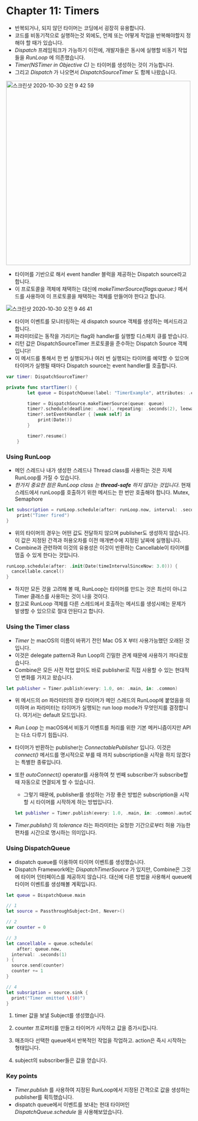 # Chapter 11: Timers



- 반복되거나, 되지 않던 타이머는 코딩에서 굉장히 유용합니다.
- 코드를 비동기적으로 실행하는것 외에도, 언제 또는 어떻게 작업을 반복해야할지 정해야 할 때가 있습니다.
- *Dispatch* 프레임워크가 가능하기 이전에, 개발자들은 동시에 실행할 비동기 작업들을 *RunLoop* 에 의존했습니다.
- *Timer(NSTimer in Objective C)* 는 타이머를 생성하는 것이 가능합니다.
- 그리고 *Dispatch* 가 나오면서 *DispatchSourceTimer* 도 함께 나왔습니다.

<img width="500" alt="스크린샷 2020-10-30 오전 9 42 59" src="https://user-images.githubusercontent.com/48345308/97646911-4df02d80-1a94-11eb-9f6b-65cbdba28b11.png">

- 타이머를 기반으로 해서 event handler 블럭을 제공하는 Dispatch source라고 합니다.
- 이 프로토콜을 객체에 채택하는 대신에 *makeTimerSource(flags:queue:)* 메서드를 사용하여 이 프로토콜을 채택하는 객체를 만들어야 한다고 합니다.

![스크린샷 2020-10-30 오전 9 46 41](https://user-images.githubusercontent.com/48345308/97647129-d2db4700-1a94-11eb-827d-f021baa8c7ca.png)

- 타이머 이벤트를 모니터링하는 새 dispatch source 객체를 생성하는 메서드라고 합니다.
- 파라미터로는 동작을 가리키는 flag와 handler를 실행할 디스패치 큐를 받습니다. 
- 리턴 값은 DispatchSourceTimer 프로토콜을 준수하는 Dispatch Source 객체입니다!
- 이 메서드를 통해서 한 번 실행되거나 여러 번 실행되는 타이머를 예약할 수 있으며 타이머가 실행될 때마다 Dispatch source는 event handler를 호출합니다.

```Swift
var timer: DispatchSourceTimer?

private func startTimer() {
		let queue = DispatchQueue(label: "TimerExample", attributes: .concurrent)

		timer = DispatchSource.makeTimerSource(queue: queue)
		timer?.schedule(deadline: .now(), repeating: .seconds(2), leeway: .milliseconds(100))
		timer?.setEventHandler { [weak self] in
			print(Date())
		}

		timer?.resume()
	}
```



### Using RunLoop

- 메인 스레드나 내가 생성한 스레드나 Thread class를 사용하는 것은 자체 RunLoop를 가질 수 있습니다.
- *한가지 중요한 점은 RunLoop class 는 **thread-safe** 하지 않다는 것입니다*. 현재 스레드에서 runLoop를 호출하기 위한 메서드는 한 번만 호출해야 합니다.
  Mutex, Semaphore

```Swift
let subscription = runLoop.schedule(after: runLoop.now, interval: .seconds(1), tolerance: .milliseconds(100)) {
	print("Timer fired")
}
```

- 위의 타이머의 경우는 어떤 값도 전달하지 않으며 publisher도 생성하지 않습니다. 이 값은 지정된 간격과 허용오차를 이전 매개변수에 지정된 날짜에 실행됩니다. 
- Combine과 관련하여 이것의 유용성은 이것이 반환하는 Cancellable이 타이머를 멈출 수 있게 한다는 것입니다.

```Swift
runLoop.schedule(after: .init(Date(timeIntervalSinceNow: 3.0))) {
  cancellable.cancel()
}
```

- 하지만 모든 것을 고려해 볼 때, RunLoop는 타이머를 만드는 것은 최선이 아니고 Timer 클래스를 사용하는 것이 나을 것이다.
- 참고로 RunLoop 객체를 다른 스레드에서 호출하는 메서드를 생성시에는 문제가 발생할 수 있으므로 절대 안된다고 합니다.



### Using the Timer class

- *Timer* 는 macOS의 이름이 바뀌기 전인 Mac OS X 부터 사용가능했던 오래된 것입니다.
- 이것은 delegate pattern과 Run Loop의 긴밀한 관계 때문에 사용하기 까다로웠습니다.
- Combine은 모든 사전 작업 앖이도 바로 publisher로 직접 사용할 수 있는 현대적인 변화를 가지고 왔습니다.

```Swift
let publisher = Timer.publish(every: 1.0, on: .main, in: .common)
```

- 위 메서드의 *on* 파라미터의 경우 타이머가 메인 스레드의 RunLoop에 붙었음을 의미하며 *in* 파라미터는 타이머가 실행되는 run loop mode가 무엇인지를 결정합니다. 여기서는 default 모드입니다.

- *Run Loop* 는 macOS에서 비동기 이벤트를 처리를 위한 기본 메커니즘이지만 API는 다소 다루기 힘듭니다.

- 타이머가 반환하는 publisher는 *ConnectablePublisher* 입니다. 이것은 *connect()* 메서드를 명시적으로 부를 때 까지 subscription을 시작을 하지 않겠다는 특별한 종류입니다.

- 또한 *autoConnect()* operator를 사용하여 첫 번째 subscriber가 subscribe할 때 자동으로 연결되게 할 수 있습니다.

  - 그렇기 때문에, publisher를 생성하는 가장 좋은 방법은 subscription을 시작할 시 타이머를 시작하게 하는 방법입니다.

  ```Swift
  let publisher = Timer.publish(every: 1.0, .main, in: .common).autoConnect()
  ```

- *Timer.publish()* 의 *tolerance* 라는 파라미터는 요청한 기간으로부터 허용 가능한 편차를 시간으로 명시하는 의미입니다.



### Using DispatchQueue

- dispatch queue를 이용하여 타이머 이벤트를 생성했습니다.
- Dispatch Framework에는 *DispatchTimerSource* 가 있지만, Combine은 그것에 타이머 인터페이스를 제공하지 않습니다. 대신에 다른 방법을 사용해서 queue에 타이머 이벤트를 생성해볼 계획입니다.

```Swift
let queue = DispatchQueue.main

// 1 
let source = PassthroughSubject<Int, Never>()

// 2 
var counter = 0

// 3 
let cancellable = queue.schedule(
	after: queue.now, 
  interval: .seconds(1)
) {
  source.send(counter)
  counter += 1
}

// 4 
let subsription = source.sink {
  print("Timer emitted \($0)")
}
```

1) timer 값을 보낼 Subject를 생성했습니다.

2) counter 프로퍼티를 만들고 타이머가 시작하고 값을 증가시킵니다.

3) 매초마다 선택한 queue에서 반복적인 작업을 작업하고. action은 즉시 시작하는 형태입니다.

4) subject의 subscriber들은 값을 얻습니다.



### Key points

- *Timer.publish* 를 사용하여 지정된 RunLoop에서 지정된 간격으로 값을 생성하는 publisher를 획득했습니다.
- dispatch queue에서 이벤트를 보내는 현대 타이머인 *DispatchQueue.schedule* 을 사용해보았습니다.